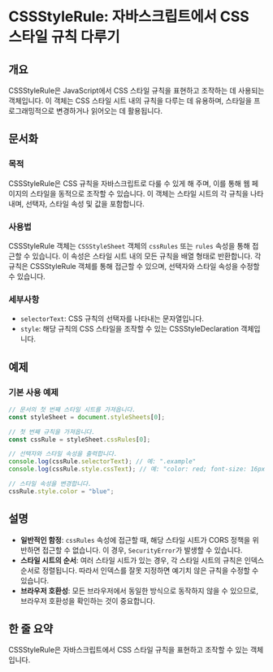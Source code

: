 <!--
Meta Description: # CSSStyleRule: 자바스크립트에서 CSS 스타일 규칙 다루기 ## 개요 CSSStyleRule은 JavaScript에서 CSS 스타일 규칙을 표현하고 조작하는 데 사용되는 객체입니다. 이 객체는 CSS 스타일 시트 내의 규칙을 다루는 데 유용하며, 스타일을 ...
Meta Keywords: 스타일, 규칙을, css, 있습니다, 속성을
-->

# CSSStyleRule: 자바스크립트에서 CSS 스타일 규칙 다루기

## 개요
CSSStyleRule은 JavaScript에서 CSS 스타일 규칙을 표현하고 조작하는 데 사용되는 객체입니다. 이 객체는 CSS 스타일 시트 내의 규칙을 다루는 데 유용하며, 스타일을 프로그래밍적으로 변경하거나 읽어오는 데 활용됩니다.

## 문서화
### 목적
CSSStyleRule은 CSS 규칙을 자바스크립트로 다룰 수 있게 해 주며, 이를 통해 웹 페이지의 스타일을 동적으로 조작할 수 있습니다. 이 객체는 스타일 시트의 각 규칙을 나타내며, 선택자, 스타일 속성 및 값을 포함합니다.

### 사용법
CSSStyleRule 객체는 `CSSStyleSheet` 객체의 `cssRules` 또는 `rules` 속성을 통해 접근할 수 있습니다. 이 속성은 스타일 시트 내의 모든 규칙을 배열 형태로 반환합니다. 각 규칙은 CSSStyleRule 객체를 통해 접근할 수 있으며, 선택자와 스타일 속성을 수정할 수 있습니다.

### 세부사항
- `selectorText`: CSS 규칙의 선택자를 나타내는 문자열입니다.
- `style`: 해당 규칙의 CSS 스타일을 조작할 수 있는 CSSStyleDeclaration 객체입니다.

## 예제
### 기본 사용 예제
```javascript
// 문서의 첫 번째 스타일 시트를 가져옵니다.
const styleSheet = document.styleSheets[0];

// 첫 번째 규칙을 가져옵니다.
const cssRule = styleSheet.cssRules[0];

// 선택자와 스타일 속성을 출력합니다.
console.log(cssRule.selectorText); // 예: ".example"
console.log(cssRule.style.cssText); // 예: "color: red; font-size: 16px;"

// 스타일 속성을 변경합니다.
cssRule.style.color = "blue";
```

## 설명
- **일반적인 함정**: `cssRules` 속성에 접근할 때, 해당 스타일 시트가 CORS 정책을 위반하면 접근할 수 없습니다. 이 경우, `SecurityError`가 발생할 수 있습니다.
- **스타일 시트의 순서**: 여러 스타일 시트가 있는 경우, 각 스타일 시트의 규칙은 인덱스 순서로 정렬됩니다. 따라서 인덱스를 잘못 지정하면 예기치 않은 규칙을 수정할 수 있습니다.
- **브라우저 호환성**: 모든 브라우저에서 동일한 방식으로 동작하지 않을 수 있으므로, 브라우저 호환성을 확인하는 것이 중요합니다.

## 한 줄 요약
CSSStyleRule은 자바스크립트에서 CSS 스타일 규칙을 표현하고 조작할 수 있는 객체입니다.